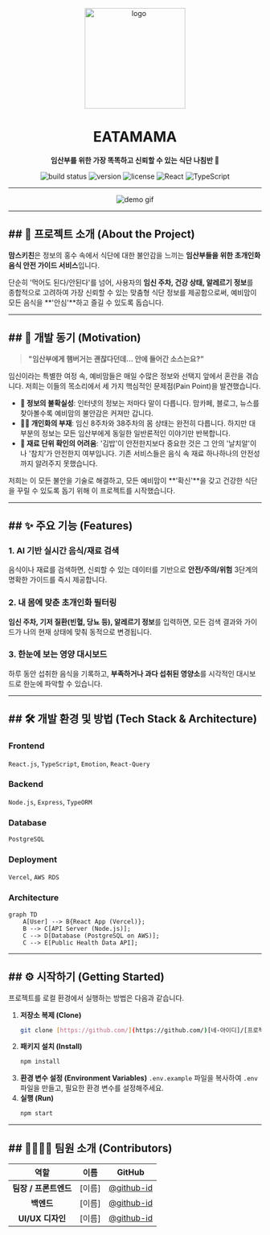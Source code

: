 <p align="center">
  <img src="[프로젝트 로고 이미지 주소]" width="200" alt="logo">
</p>

<h1 align="center"> EATAMAMA </h1>

<p align="center">
  <strong>임산부를 위한 가장 똑똑하고 신뢰할 수 있는 식단 나침반 🧭</strong>
</p>

<p align="center">
  <img src="https://img.shields.io/badge/build-passing-brightgreen" alt="build status"/>
  <img src="https://img.shields.io/badge/version-1.0.0-blue" alt="version"/>
  <img src="https://img.shields.io/badge/license-MIT-yellow" alt="license"/>
  <img src="https://img.shields.io/badge/React-61DAFB?logo=React&logoColor=black" alt="React"/>
  <img src="https://img.shields.io/badge/TypeScript-3178C6?logo=TypeScript&logoColor=white" alt="TypeScript"/>
</p>

---

<p align="center">
  <img src="[✨ 우리 앱 핵심 기능 시연 GIF 파일 주소 (매우 중요!)]" alt="demo gif">
</p>

---

## ## 🎯 프로젝트 소개 (About the Project)

**맘스키친**은 정보의 홍수 속에서 식단에 대한 불안감을 느끼는 **임산부들을 위한 초개인화 음식 안전 가이드 서비스**입니다.

단순히 '먹어도 된다/안된다'를 넘어, 사용자의 **임신 주차, 건강 상태, 알레르기 정보**를 종합적으로 고려하여 가장 신뢰할 수 있는 맞춤형 식단 정보를 제공함으로써, 예비맘이 모든 음식을 **'안심'**하고 즐길 수 있도록 돕습니다.

---

## ## 🤔 개발 동기 (Motivation)

> **"임산부에게 햄버거는 괜찮다던데... 안에 들어간 소스는요?"**

임신이라는 특별한 여정 속, 예비맘들은 매일 수많은 정보와 선택지 앞에서 혼란을 겪습니다. 저희는 이들의 목소리에서 세 가지 핵심적인 문제점(Pain Point)을 발견했습니다.

* **🤯 정보의 불확실성**: 인터넷의 정보는 저마다 말이 다릅니다. 맘카페, 블로그, 뉴스를 찾아볼수록 예비맘의 불안감은 커져만 갑니다.
* **🤷‍♂️ 개인화의 부재**: 임신 8주차와 38주차의 몸 상태는 완전히 다릅니다. 하지만 대부분의 정보는 모든 임산부에게 동일한 일반론적인 이야기만 반복합니다.
* **🥣 재료 단위 확인의 어려움**: '김밥'이 안전한지보다 중요한 것은 그 안의 '날치알'이나 '참치'가 안전한지 여부입니다. 기존 서비스들은 음식 속 재료 하나하나의 안전성까지 알려주지 못했습니다.

저희는 이 모든 불안을 기술로 해결하고, 모든 예비맘이 **'확신'**을 갖고 건강한 식단을 꾸릴 수 있도록 돕기 위해 이 프로젝트를 시작했습니다.

---

## ## ✨ 주요 기능 (Features)

### **1. AI 기반 실시간 음식/재료 검색**
음식이나 재료를 검색하면, 신뢰할 수 있는 데이터를 기반으로 **안전/주의/위험** 3단계의 명확한 가이드를 즉시 제공합니다.
<br/>


### **2. 내 몸에 맞춘 초개인화 필터링**
**임신 주차, 기저 질환(빈혈, 당뇨 등), 알레르기 정보**를 입력하면, 모든 검색 결과와 가이드가 나의 현재 상태에 맞춰 동적으로 변경됩니다.
<br/>


### **3. 한눈에 보는 영양 대시보드**
하루 동안 섭취한 음식을 기록하고, **부족하거나 과다 섭취된 영양소**를 시각적인 대시보드로 한눈에 파악할 수 있습니다.
<br/>


---

## ## 🛠️ 개발 환경 및 방법 (Tech Stack & Architecture)

### **Frontend**
`React.js`, `TypeScript`, `Emotion`, `React-Query`

### **Backend**
`Node.js`, `Express`, `TypeORM`

### **Database**
`PostgreSQL`

### **Deployment**
`Vercel`, `AWS RDS`

### **Architecture**
```mermaid
graph TD
    A[User] --> B{React App (Vercel)};
    B --> C[API Server (Node.js)];
    C --> D[Database (PostgreSQL on AWS)];
    C --> E[Public Health Data API];
```

---

## ## ⚙️ 시작하기 (Getting Started)

프로젝트를 로컬 환경에서 실행하는 방법은 다음과 같습니다.

1.  **저장소 복제 (Clone)**
    ```bash
    git clone [https://github.com/](https://github.com/)[네-아이디]/[프로젝트-주소].git
    ```
2.  **패키지 설치 (Install)**
    ```bash
    npm install
    ```
3.  **환경 변수 설정 (Environment Variables)**
    `.env.example` 파일을 복사하여 `.env` 파일을 만들고, 필요한 환경 변수를 설정해주세요.
4.  **실행 (Run)**
    ```bash
    npm start
    ```

---

## ## 👨‍👩‍👧‍👦 팀원 소개 (Contributors)

| 역할 | 이름 | GitHub |
| :--: | :--: | :--: |
| **팀장 / 프론트엔드** | [이름] | [@github-id](https://github.com/[github-id]) |
| **백엔드** | [이름] | [@github-id](https://github.com/[github-id]) |
| **UI/UX 디자인** | [이름] | [@github-id](https://github.com/[github-id]) |

<br/>
